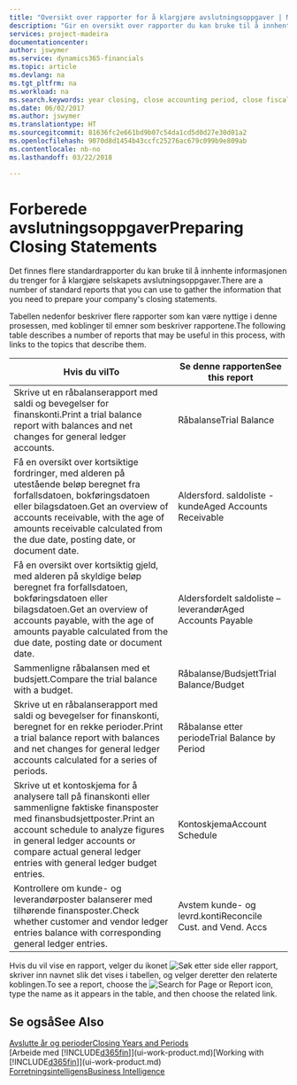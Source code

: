 ```yaml
---
title: "Oversikt over rapporter for å klargjøre avslutningsoppgaver | Microsoft-dokumentasjon"
description: "Gir en oversikt over rapporter du kan bruke til å innhente informasjonen for å klargjøre selskapets avslutningsoppgaver når regnskapsåret er over."
services: project-madeira
documentationcenter: 
author: jswymer
ms.service: dynamics365-financials
ms.topic: article
ms.devlang: na
ms.tgt_pltfrm: na
ms.workload: na
ms.search.keywords: year closing, close accounting period, close fiscal year, aging, creditor payments, vendor payments, assets, liabilities, equity, analysis, reporting, financial report, business intelligence, BI, Power Bi, KPI
ms.date: 06/02/2017
ms.author: jswymer
ms.translationtype: HT
ms.sourcegitcommit: 81636fc2e661bd9b07c54da1cd5d0d27e30d01a2
ms.openlocfilehash: 9070d8d1454b43ccfc25276ac679c099b9e809ab
ms.contentlocale: nb-no
ms.lasthandoff: 03/22/2018

---
```

# <a name="preparing-closing-statements"></a><span data-ttu-id="2003c-103">Forberede avslutningsoppgaver</span><span class="sxs-lookup"><span data-stu-id="2003c-103">Preparing Closing Statements</span></span>
<span data-ttu-id="2003c-104">Det finnes flere standardrapporter du kan bruke til å innhente informasjonen du trenger for å klargjøre selskapets avslutningsoppgaver.</span><span class="sxs-lookup"><span data-stu-id="2003c-104">There are a number of standard reports that you can use to gather the information that you need to prepare your company's closing statements.</span></span>

<span data-ttu-id="2003c-105">Tabellen nedenfor beskriver flere rapporter som kan være nyttige i denne prosessen, med koblinger til emner som beskriver rapportene.</span><span class="sxs-lookup"><span data-stu-id="2003c-105">The following table describes a number of reports that may be useful in this process, with links to the topics that describe them.</span></span>

| <span data-ttu-id="2003c-106">Hvis du vil</span><span class="sxs-lookup"><span data-stu-id="2003c-106">To</span></span> | <span data-ttu-id="2003c-107">Se denne rapporten</span><span class="sxs-lookup"><span data-stu-id="2003c-107">See this report</span></span> |
| --- | --- |
| <span data-ttu-id="2003c-108">Skrive ut en råbalanserapport med saldi og bevegelser for finanskonti.</span><span class="sxs-lookup"><span data-stu-id="2003c-108">Print a trial balance report with balances and net changes for general ledger accounts.</span></span> |<span data-ttu-id="2003c-109">Råbalanse</span><span class="sxs-lookup"><span data-stu-id="2003c-109">Trial Balance</span></span> |
| <span data-ttu-id="2003c-110">Få en oversikt over kortsiktige fordringer, med alderen på utestående beløp beregnet fra forfallsdatoen, bokføringsdatoen eller bilagsdatoen.</span><span class="sxs-lookup"><span data-stu-id="2003c-110">Get an overview of accounts receivable, with the age of amounts receivable calculated from the due date, posting date, or document date.</span></span> |<span data-ttu-id="2003c-111">Aldersford. saldoliste - kunde</span><span class="sxs-lookup"><span data-stu-id="2003c-111">Aged Accounts Receivable</span></span> |
| <span data-ttu-id="2003c-112">Få en oversikt over kortsiktig gjeld, med alderen på skyldige beløp beregnet fra forfallsdatoen, bokføringsdatoen eller bilagsdatoen.</span><span class="sxs-lookup"><span data-stu-id="2003c-112">Get an overview of accounts payable, with the age of amounts payable calculated from the due date, posting date or document date.</span></span> |<span data-ttu-id="2003c-113">Aldersfordelt saldoliste – leverandør</span><span class="sxs-lookup"><span data-stu-id="2003c-113">Aged Accounts Payable</span></span> |
| <span data-ttu-id="2003c-114">Sammenligne råbalansen med et budsjett.</span><span class="sxs-lookup"><span data-stu-id="2003c-114">Compare the trial balance with a budget.</span></span> |<span data-ttu-id="2003c-115">Råbalanse/Budsjett</span><span class="sxs-lookup"><span data-stu-id="2003c-115">Trial Balance/Budget</span></span> |
| <span data-ttu-id="2003c-116">Skrive ut en råbalanserapport med saldi og bevegelser for finanskonti, beregnet for en rekke perioder.</span><span class="sxs-lookup"><span data-stu-id="2003c-116">Print a trial balance report with balances and net changes for general ledger accounts calculated for a series of periods.</span></span> |<span data-ttu-id="2003c-117">Råbalanse etter periode</span><span class="sxs-lookup"><span data-stu-id="2003c-117">Trial Balance by Period</span></span> |
| <span data-ttu-id="2003c-118">Skrive ut et kontoskjema for å analysere tall på finanskonti eller sammenligne faktiske finansposter med finansbudsjettposter.</span><span class="sxs-lookup"><span data-stu-id="2003c-118">Print an account schedule to analyze figures in general ledger accounts or compare actual general ledger entries with general ledger budget entries.</span></span> |<span data-ttu-id="2003c-119">Kontoskjema</span><span class="sxs-lookup"><span data-stu-id="2003c-119">Account Schedule</span></span> |
| <span data-ttu-id="2003c-120">Kontrollere om kunde- og leverandørposter balanserer med tilhørende finansposter.</span><span class="sxs-lookup"><span data-stu-id="2003c-120">Check whether customer and vendor ledger entries balance with corresponding general ledger entries.</span></span> |<span data-ttu-id="2003c-121">Avstem kunde- og levrd.konti</span><span class="sxs-lookup"><span data-stu-id="2003c-121">Reconcile Cust. and Vend. Accs</span></span> |

<span data-ttu-id="2003c-122">Hvis du vil vise en rapport, velger du ikonet ![Søk etter side eller rapport](media/ui-search/search_small.png "Søk etter side eller rapport"), skriver inn navnet slik det vises i tabellen, og velger deretter den relaterte koblingen.</span><span class="sxs-lookup"><span data-stu-id="2003c-122">To see a report, choose the ![Search for Page or Report](media/ui-search/search_small.png "Search for Page or Report icon") icon, type the name as it appears in the table, and then choose the related link.</span></span>

## <a name="see-also"></a><span data-ttu-id="2003c-123">Se også</span><span class="sxs-lookup"><span data-stu-id="2003c-123">See Also</span></span>
[<span data-ttu-id="2003c-124">Avslutte år og perioder</span><span class="sxs-lookup"><span data-stu-id="2003c-124">Closing Years and Periods</span></span>](year-close-years-periods.md)  
<span data-ttu-id="2003c-125">[Arbeide med [!INCLUDE[d365fin](includes/d365fin_md.md)]](ui-work-product.md)</span><span class="sxs-lookup"><span data-stu-id="2003c-125">[Working with [!INCLUDE[d365fin](includes/d365fin_md.md)]](ui-work-product.md)</span></span>  
[<span data-ttu-id="2003c-126">Forretningsintelligens</span><span class="sxs-lookup"><span data-stu-id="2003c-126">Business Intelligence</span></span>](bi.md)

